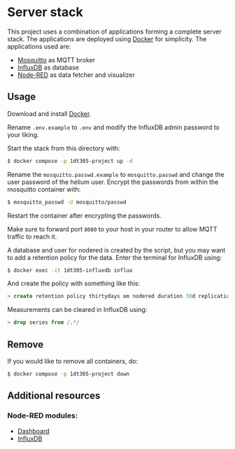 # Server stack

This project uses a combination of applications forming a complete server stack. The applications are deployed using [Docker](https://www.docker.com/) for simplicity. The applications used are:

- [Mosquitto](https://hub.docker.com/_/eclipse-mosquitto) as MQTT broker
- [InfluxDB](https://hub.docker.com/_/influxdb) as database
- [Node-RED](https://hub.docker.com/r/nodered/node-red) as data fetcher and visualizer

## Usage

Download and install [Docker](https://www.docker.com/products/docker-desktop/).

Rename ``.env.example`` to ``.env`` and modify the InfluxDB admin password to your liking.

Start the stack from this directory with:

```bash
$ docker compose -p 1dt305-project up -d
```

Rename the ```mosquitto.passwd.example``` to ```mosquitto.passwd``` and change the user password of the helium user. Encrypt the passwords from within the mosquitto container with:

```bash
$ mosquitto_passwd -U mosquitto/passwd
```

Restart the container after encrypting the passwords.

Make sure to forward port ```8080``` to your host in your router to allow MQTT traffic to reach it.

A database and user for nodered is created by the script, but you may want to add a retention policy for the data. Enter the terminal for InfluxDB using:

```bash
$ docker exec -it 1dt305-influxdb influx
```

And create the policy with something like this:

```sql
> create retention policy thirtydays on nodered duration 30d replication 1 default
```

Measurements can be cleared in InfluxDB using:
```sql
> drop series from /.*/
```

## Remove

If you would like to remove all containers, do:

```bash
$ docker compose -p 1dt305-project down
```

## Additional resources

### Node-RED modules:
- [Dashboard](https://flows.nodered.org/node/node-red-dashboard)
- [InfluxDB](https://flows.nodered.org/node/node-red-contrib-influxdb)

